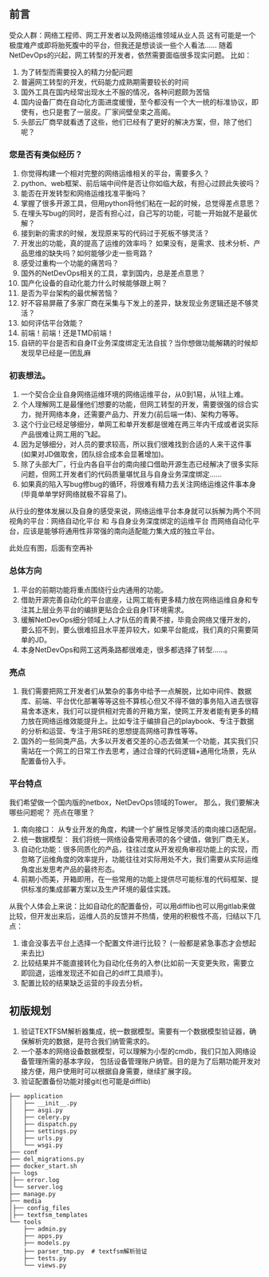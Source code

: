 ## 前言
受众人群：网络工程师、网工开发者以及网络运维领域从业人员
这有可能是一个极度难产或即将胎死腹中的平台，但我还是想谈谈一些个人看法……
随着NetDevOps的兴起，网工转型的开发者，依然需要面临很多现实问题。
比如：
1. 为了转型而需要投入的精力分配问题
2. 普遍网工转型的开发，代码能力成熟期需要较长的时间
3. 国外工具在国内经常出现水土不服的情况，各种问题颇为苦恼
4. 国内设备厂商在自动化方面进度缓慢，至今都没有一个大一统的标准协议，即使有，也只是套了一层皮。厂家间壁垒束之高阁。
5. 头部云厂商早就看透了这些，他们已经有了更好的解决方案，但，除了他们呢？

### 您是否有类似经历？
1. 你觉得构建一个相对完整的网络运维相关的平台，需要多久？
2. python、web框架、前后端中间件是否让你如临大敌，有担心过顾此失彼吗？
3. 能否在开发转型和网络运维找准平衡吗？
4. 掌握了很多开源工具，但用python将他们粘在一起的时候，总觉得差点意思？
5. 在埋头写bug的同时，是否有担心过，自己写的功能，可能一开始就不是最优解？
6. 接到新的需求的时候，发现原来写的代码过于死板不够灵活？
7. 开发出的功能，真的提高了运维的效率吗？ 如果没有，是需求、技术分析、产品思维的缺失吗？如何能够少走一些弯路？
8. 感受过重构一个功能的痛苦吗？
9. 国外的NetDevOps相关的工具，拿到国内，总是差点意思？
10. 国产化设备的自动化能力什么时候能够跟上啊？
11. 是否为平台架构的最优解苦恼？
12. 好不容易屏蔽了多家厂商在采集与下发上的差异，缺发现业务逻辑还是不够灵活？
13. 如何评估平台效能？
14. 前端！前端！还是TMD前端！
15. 自研的平台是否和自身IT业务深度绑定无法自拔？当你想做功能解耦的时候却发现早已经是一团乱麻


### 初衷想法。
1. 一个契合企业自身网络运维环境的网络运维平台，从0到1易，从1往上难。
2. 个人理解网工是最懂他们想要的功能，但网工转型的开发，需要很强的综合实力，抛开网络本身，还需要产品力、开发力(前后端一体)、架构力等等。
3. 这个行业已经足够细分，单网工和单开发都是很难在两三年内干成或者说实际产品很难让网工用的飞起。
4. 因为足够细分，对人员的要求较高，所以我们很难找到合适的人来干这件事(如果对JD做取舍，团队综合成本会显著增加)。
5. 除了头部大厂，行业内各自平台的南向接口借助开源生态已经解决了很多实际问题，但网工开发者们的代码质量堪忧且与自身业务深度绑定……
6. 如果真的陷入写bug修bug的循环，将很难有精力去关注网络运维这件事本身(毕竟单单学好网络就极不容易了)。


从行业的整体发展以及自身的感受来说，网络运维平台本身就可以拆解为两个不同视角的平台：网络自动化平台 和 与自身业务深度绑定的运维平台
而网络自动化平台，应该是能够将通用性非常强的南向适配能力集大成的独立平台。

此处应有图，后面有空再补

### 总体方向
1. 平台的前期功能将重点围绕行业内通用的功能。
2. 借助开源完善自动化的平台底座，让网工能有更多精力放在网络运维自身和专注其上层业务平台的编排更贴合企业自身IT环境需求。
3. 缓解NetDevOps细分领域上人才队伍的青黄不接，毕竟会网络又懂开发的，要么招不到，要么很难招且水平差异较大，如果平台能成，我们真的只需要简单的JD。
4. 本身NetDevOps和网工这两条路都很难走，很多都选择了转型……。

### 亮点
1. 我们需要把网工开发者们从繁杂的事务中给予一点解脱，比如中间件、数据库、前端、平台优化部署等等这些不算核心但又不得不做的事务陷入进去很容易舍本逐末，我们可以提供相对完善的开箱方案，使网工开发者能有更多的精力放在网络运维效能提升上。比如专注于编排自己的playbook、专注于数据的分析和运营、专注于用SRE的思想提高网络可靠性等等。
2. 国外的一些同类产品，大多以开发者交差的心态去做某一个功能，其实我们只需站在一个网工的日常工作去思考，通过合理的代码逻辑+通用化场景，先从配置备份入手。


### 平台特点
我们希望做一个国内版的netbox，NetDevOps领域的Tower。
那么，我们要解决哪些问题呢？ 亮点在哪里？
1. 南向接口： 从专业开发的角度，构建一个扩展性足够灵活的南向接口适配层。
2. 统一数据模型： 我们将统一网络设备常用表项的各个键值，做到厂商无关。
3. 自动化功能：很多同质化的产品，往往过度从开发视角审视功能上的实现，而忽略了运维角度的效率提升，功能往往对实际用处不大，我们需要从实际运维角度出发思考产品的最终形态。
4. 前期小而美，开箱即用，在一些常用的功能上提供尽可能标准的代码框架、提供标准的集成部署方案以及生产环境的最佳实践。

从我个人体会上来说：比如自动化的配置备份，可以用difflib也可以用gitlab来做比较，但开发出来后，运维人员的反馈并不热情，使用的积极性不高，归结以下几点：
1. 谁会没事去平台上选择一个配置文件进行比较？ (一般都是紧急事态才会想起来去比)
2. 比较结果并不能直接转化为自动化任务的入参(比如前一天变更失败，需要立即回退，运维发现还不如自己的diff工具顺手)。
3. 配置比较的结果缺乏运营的手段去分析。



## 初版规划
1. 验证TEXTFSM解析器集成，统一数据模型。需要有一个数据模型验证器，确保解析完的数据，是符合我们纳管需求的。
2. 一个基本的网络设备数据模型，可以理解为小型的cmdb，我们只加入网络设备管理所需的基本字段，
包括设备管理账户纳管。目的是为了后期功能开发对接方便，用户使用时可以根据自身需要，继续扩展字段。
3. 验证配置备份功能对接git(也可能是difflib)




```angular2html
├── application
│   ├── __init__.py
│   ├── asgi.py
│   ├── celery.py
│   ├── dispatch.py
│   ├── settings.py
│   ├── urls.py
│   └── wsgi.py
├── conf
├── del_migrations.py
├── docker_start.sh
├── logs
│├── error.log
│└── server.log
├── manage.py
├── media
│├── config_files
│├── textfsm_templates
└── tools
    ├── admin.py
    ├── apps.py
    ├── models.py
    ├── parser_tmp.py  # textfsm解析验证
    ├── tests.py
    └── views.py

```